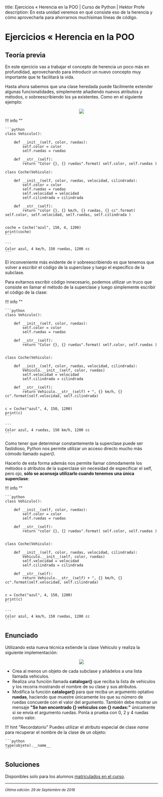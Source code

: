 title: Ejercicios « Herencia en la POO | Curso de Python | Hektor Profe
description: En esta unidad veremos en qué consiste eso de la herencia y cómo aprovecharla para ahorrarnos muchísimas líneas de código.

# Ejercicios « Herencia en la POO

## Teoría previa

En este ejercicio vas a trabajar el concepto de herencia un poco más en profundidad, aprovechando para introducir un nuevo concepto muy importante que te facilitará la vida.

Hasta ahora sabemos que una clase heredada puede fácilmente extender algunas funcionalidades, simplemente añadiendo nuevos atributos y métodos, o sobreescribiendo los ya existentes. Como en el siguiente ejemplo:

<div style="text-align:center;"><img src="{{cdn}}/ejemplos_edv/python/EjemploClases.png" /></div>

!!! info "" 
    
    ```python
    class Vehiculo():
        
        def __init__(self, color, ruedas):
            self.color = color
            self.ruedas = ruedas
            
        def __str__(self):
            return "Color {}, {} ruedas".format( self.color, self.ruedas )
            
    class Coche(Vehiculo):
        
        def __init__(self, color, ruedas, velocidad, cilindrada):
            self.color = color
            self.ruedas = ruedas
            self.velocidad = velocidad
            self.cilindrada = cilindrada
            
        def __str__(self):
            return "color {}, {} km/h, {} ruedas, {} cc".format( self.color, self.velocidad, self.ruedas, self.cilindrada )
            
            
    coche = Coche("azul", 150, 4, 1200)
    print(coche)
    ```

    ```
    Color azul, 4 km/h, 150 ruedas, 1200 cc
    ```

El inconveniente más evidente de ir sobreescribiendo es que tenemos que volver a escribir el código de la superclase y luego el específico de la subclase.

Para evitarnos escribir código innecesario, podemos utilizar un truco que consiste en llamar el método de la superclase y luego simplemente escribir el código de la clase:

!!! info "" 
    
    ```python
    class Vehiculo():
        
        def __init__(self, color, ruedas):
            self.color = color
            self.ruedas = ruedas
            
        def __str__(self):
            return "Color {}, {} ruedas".format( self.color, self.ruedas )
            
            
    class Coche(Vehiculo):
        
        def __init__(self, color, ruedas, velocidad, cilindrada):
            Vehiculo.__init__(self, color, ruedas)
            self.velocidad = velocidad
            self.cilindrada = cilindrada
            
        def __str__(self):
            return Vehiculo.__str__(self) + ", {} km/h, {} cc".format(self.velocidad, self.cilindrada)
            
            
    c = Coche("azul", 4, 150, 1200)
    print(c)
    ```

    ```
    Color azul, 4 ruedas, 150 km/h, 1200 cc
    ```

Como tener que determinar constantemente la superclase puede ser fastidioso, Python nos permite utilizar un acceso directo mucho más cómodo llamado *super()*.

Hacerlo de esta forma además nos permite llamar cómodamente los métodos o atributos de la superclase sin necesidad de especificar el self, pero ojo, **sólo se aconseja utilizarlo cuando tenemos una única superclase**:

!!! info "" 
    
    ```python
    class Vehiculo():
        
        def __init__(self, color, ruedas):
            self.color = color
            self.ruedas = ruedas
            
        def __str__(self):
            return "color {}, {} ruedas".format( self.color, self.ruedas )
            
            
    class Coche(Vehiculo):
        
        def __init__(self, color, ruedas, velocidad, cilindrada):
            Vehiculo.__init__(self, color, ruedas)
            self.velocidad = velocidad
            self.cilindrada = cilindrada
            
        def __str__(self):
            return Vehiculo.__str__(self) + ", {} km/h, {} cc".format(self.velocidad, self.cilindrada)
            
            
    c = Coche("azul", 4, 150, 1200)
    print(c)
    ```

    ```
    Color azul, 4 km/h, 150 ruedas, 1200 cc
    ```

## Enunciado

Utilizando esta nueva técnica extiende la clase Vehiculo y realiza la siguiente implementación:

<div style="text-align:center;"><img src="{{cdn}}/ejemplos_edv/python/EjercicioClases.png" /></div>

* Crea al menos un objeto de cada subclase y añádelos a una lista llamada vehiculos.
* Realiza una función llamada **catalogar()** que reciba la lista de vehiculos y los recorra mostrando el nombre de su clase y sus atributos.
* Modifica la función **catalogar()** para que reciba un argumento optativo **ruedas**, haciendo que muestre únicamente los que su número de ruedas concuerde con el valor del argumento. También debe mostrar un mensaje **"Se han encontrado {} vehículos con {} ruedas:"** únicamente si se envía el argumento ruedas. Ponla a prueba con 0, 2 y 4 ruedas como valor.

!!! hint "Recordatorio"
    Puedes utilizar el atributo especial de clase *name* para recuperar el nombre de la clase de un objeto:

    ```python
    type(objeto).__name__
    ```

## Soluciones

Disponibles solo para los alumnos <u>[matriculados en el curso](https://www.hektorprofe.net/cupon/python)</u>.

___
<small class="edited"><i>Última edición: 29 de Septiembre de 2018</i></small>